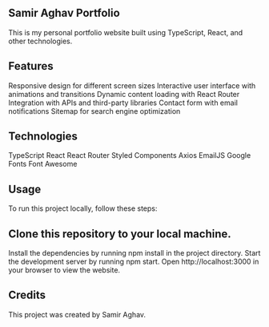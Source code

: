 ## Samir Aghav Portfolio
This is my personal portfolio website built using TypeScript, React, and other technologies.

## Features
Responsive design for different screen sizes
Interactive user interface with animations and transitions
Dynamic content loading with React Router
Integration with APIs and third-party libraries
Contact form with email notifications
Sitemap for search engine optimization

## Technologies
TypeScript
React
React Router
Styled Components
Axios
EmailJS
Google Fonts
Font Awesome

## Usage
To run this project locally, follow these steps:

## Clone this repository to your local machine.
Install the dependencies by running npm install in the project directory.
Start the development server by running npm start.
Open http://localhost:3000 in your browser to view the website.

## Credits
This project was created by Samir Aghav.